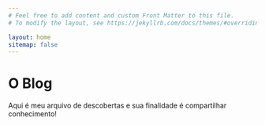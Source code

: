 ```yaml
---
# Feel free to add content and custom Front Matter to this file.
# To modify the layout, see https://jekyllrb.com/docs/themes/#overriding-theme-defaults

layout: home
sitemap: false
---
```

# O Blog

Aqui é meu arquivo de descobertas e sua finalidade é compartilhar conhecimento!
